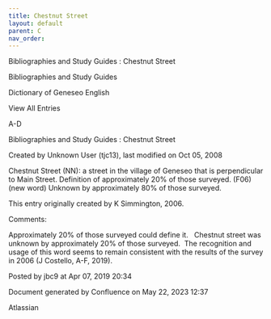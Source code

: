 ```yaml
---
title: Chestnut Street
layout: default
parent: C
nav_order:
---
```


Bibliographies and Study Guides : Chestnut Street

Bibliographies and Study Guides

Dictionary of Geneseo English

View All Entries

A-D

Bibliographies and Study Guides : Chestnut Street

Created by  Unknown User (tjc13), last modified on Oct 05, 2008

Chestnut Street (NN): a street in the village of Geneseo that is perpendicular to Main Street. Definition of approximately 20% of those surveyed. (F06) (new word) Unknown by approximately 80% of those surveyed.

This entry originally created by K Simmington, 2006.

Comments:

Approximately 20% of those surveyed could define it.   Chestnut street was unknown by approximately 20% of those surveyed.  The recognition and usage of this word seems to remain consistent with the results of the survey in 2006 (J Costello, A-F, 2019).  

Posted by jbc9 at Apr 07, 2019 20:34

Document generated by Confluence on May 22, 2023 12:37

Atlassian
